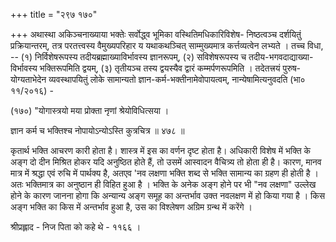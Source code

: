 +++
title = "२९७ १७०"

+++
अथास्था अकिञ्चनाख्याया भक्तेः सर्वोद्ध्व भूमिका वस्थितिमधिकारिविशेष- निष्ठत्वञ्च दर्शयितुं प्रक्रियान्तरम्, तत्र परतत्त्वस्य वैमुख्यपरिहार य यथाकथञ्चित् साम्मुख्यमात्र कर्त्तव्यत्वेन लभ्यते । तच्च विधा, -- (१) निर्विशेषरूपस्य तदीयब्रह्माख्याविर्भावस्य ज्ञानरूपम्, (२) सविशेषरूपस्य च तदीय-भगवदाद्याख्या- विर्भावस्य भक्तिरूपमिति द्वयम्, (३) तृतीयञ्च तस्य द्वयस्यैव द्वारं कम्मर्पणरूपमिति । तदेतत्त्रयं पुरुष-योग्यताभेदेन व्यवस्थापयितुं लोके सामान्यतो ज्ञान-कर्म-भक्तीनामेवोपायत्वम्, नान्येषामित्यनुवदति (भा० ११/२०१६) - 

(१७०) "योगास्त्रयो मया प्रोक्ता नृणां श्रेयोविधित्सया । 

ज्ञान कर्म च भक्तिश्च नोपायोऽन्योऽस्ति कुत्रचित्र ॥ ४७८ ॥ 

कृतार्थ भक्ति आचरण कारी होता है। शास्त्र में इस का वर्णन दृष्ट होता है। अधिकारी विशेष में भक्ति के अङ्ग दो दीन मिश्रित होकर यदि अनुष्ठित होते हैं, तो उसमें आस्वादन वैचित्र्य तो होता ही है। कारण, मानव मात्र में श्रद्धा एवं रुचि में पार्थक्य है, अतएव 'नव लक्षणा भक्ति शब्द से भक्ति सामान्य का ग्रहण ही होती है । अतः भक्तिमात्र का अनुष्ठान ही विहित हुआ है । भक्ति के अनेक अङ्ग होने पर भी "नव लक्षणा" उल्लेख होने के कारण जानना होगा कि अन्यान्य अङ्ग समूह का अन्तर्भाव उक्त नवलक्षण में हो किया गया है । किस अङ्ग भक्ति का किस में अन्तर्भाव हुआ है, उस का विश्लेषण अग्रिम ग्रन्थ में करेंगे । 

श्रीप्रह्लाद - निज पिता को कहे थे - ११६६ । 
